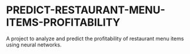 # PREDICT-RESTAURANT-MENU-ITEMS-PROFITABILITY
A project to analyze and predict the profitability of restaurant menu items using neural networks.
